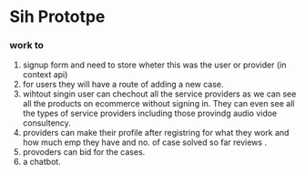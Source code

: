# Sih Prototpe

### work to

1. signup form and need to store wheter this was the user or provider (in context api)
2. for users they will have a route of adding a new case.
3. wihtout singin user can chechout all the service providers as we can see all the products on ecommerce without signing in. They can even see all the types of service providers including those provindg audio vidoe consultency.
4. providers can make their profile after registring for what they work and how much emp they have and no. of case solved so far reviews .
5. provoders can bid for the cases.
6. a chatbot.
